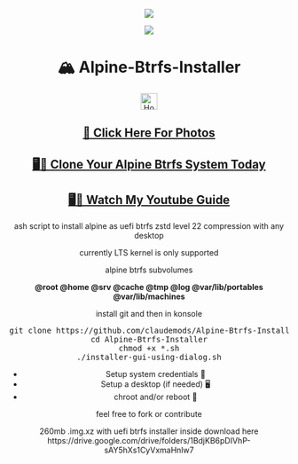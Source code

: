 <p align="center">
  <img src="https://i.postimg.cc/d1VR617H/alpine.webp">
</p>

<div align="center">
  <a href="https://www.alpinelinux.org/" target="_blank">
    <img src="https://img.shields.io/badge/DISTRO-Alpine-00FFFF?style=for-the-badge&logo=Alpine">
  </a>
</div>

<div align="center">
  <h1>🏔️ Alpine-Btrfs-Installer</h1>

  <a href="https://www.deepseek.com/" target="_blank">
    <img alt="Homepage" src="https://i.postimg.cc/Hs2vbbZ8/Deep-Seek-Homepage.png" style="height: 30px; width: auto;">
  </a>

   <h2><a href="https://github.com/claudemods/Alpine-Btrfs-Installer/tree/main/Photos">📸 Click Here For Photos</a></h2>
</div>
   <div align="center">
   <h2><a href="https://github.com/claudemods/btrfssystemcloner">🖥️🔄 Clone Your Alpine Btrfs System Today</a></h2>
</div>

<div align="center">
   <h2><a href="https://www.youtube.com/watch?v=nnSCQLa2Hnw">🖥️🔄 Watch My Youtube Guide</a></h2>
</div>

  <div align="center">
  <p>ash script to install alpine as uefi btrfs zstd level 22 compression with any desktop </p>

  <p>currently LTS kernel is only supported</p>

  <div align="center">
    <p>alpine btrfs subvolumes</p>
    <p align="center">
      <strong>@root @home @srv @cache @tmp @log @var/lib/portables @var/lib/machines</strong><br>
    </p>
  </div>

<div align="center">
  <p>install git and then in konsole</p>

  <pre>git clone https://github.com/claudemods/Alpine-Btrfs-Installer
cd Alpine-Btrfs-Installer
chmod +x *.sh
./installer-gui-using-dialog.sh</pre>

  <ul>
    <li>Setup system credentials 🔐</li>
    <li>Setup a desktop (if needed) 🖥️</li>
    <li>chroot and/or reboot 🔄</li>
  </ul>

  <p>feel free to fork or contribute</p>

  <p>260mb .img.xz with uefi btrfs installer inside download here https://drive.google.com/drive/folders/1BdjKB6pDIVhP-sAY5hXs1CyVxmaHnlw7</p>

 
